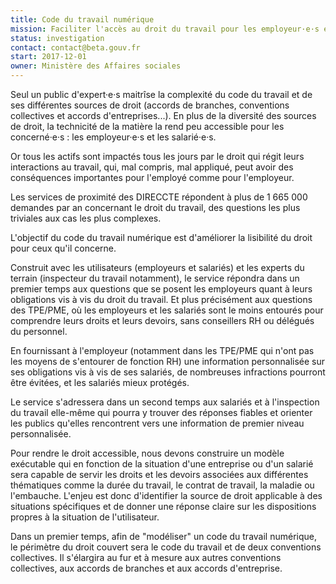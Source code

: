 ```yaml
---
title: Code du travail numérique
mission: Faciliter l'accès au droit du travail pour les employeur·e·s et les employé·e·s.
status: investigation
contact: contact@beta.gouv.fr
start: 2017-12-01
owner: Ministère des Affaires sociales
---
```


Seul un public d'expert·e·s maitrîse la complexité du code du travail et de ses différentes sources de droit (accords de branches, conventions collectives et accords d'entreprises...). En plus de la diversité des sources de droit, la technicité de la matière la rend peu accessible pour les concerné·e·s : les employeur·e·s et les salarié·e·s.

Or tous les actifs sont impactés tous les jours par le droit qui régit leurs interactions au travail, qui, mal compris, mal appliqué, peut avoir des conséquences importantes pour l'employé comme pour l'employeur. 

Les services de proximité des DIRECCTE répondent à plus de 1 665 000 demandes par an concernant le droit du travail, des questions les plus triviales aux cas les plus complexes. 

L'objectif du code du travail numérique est d'améliorer la lisibilité du droit pour ceux qu'il concerne. 

Construit avec les utilisateurs (employeurs et salariés) et les experts du terrain (inspecteur du travail notamment), le service répondra dans un premier temps aux questions que se posent les employeurs quant à leurs obligations vis à vis du droit du travail. Et plus précisément aux questions des TPE/PME, où les employeurs et les salariés sont le moins entourés pour comprendre leurs droits et leurs devoirs, sans conseillers RH ou délégués du personnel.

En fournissant à l'employeur (notamment dans les TPE/PME qui n'ont pas les moyens de s'entourer de fonction RH) une information personnalisée sur ses obligations vis à vis de ses salariés, de nombreuses infractions pourront être évitées, et les salariés mieux protégés.

Le service s'adressera dans un second temps aux salariés et à l'inspection du travail elle-même qui pourra y trouver des réponses fiables et orienter les publics qu'elles rencontrent vers une information de premier niveau personnalisée. 

Pour rendre le droit accessible, nous devons construire un modèle exécutable qui en fonction de la situation d'une entreprise ou d'un salarié sera capable de servir les droits et les devoirs associées aux différentes thématiques comme la durée du travail, le contrat de travail, la maladie ou l'embauche. L'enjeu est donc d'identifier la source de droit applicable à des situations spécifiques et de donner une réponse claire sur les dispositions propres à la situation de l'utilisateur. 

Dans un premier temps, afin de "modéliser" un code du travail numérique, le périmètre du droit couvert sera le code du travail et de deux conventions collectives. Il s'élargira au fur et à mesure aux autres conventions collectives, aux accords de branches et aux accords d'entreprise.
